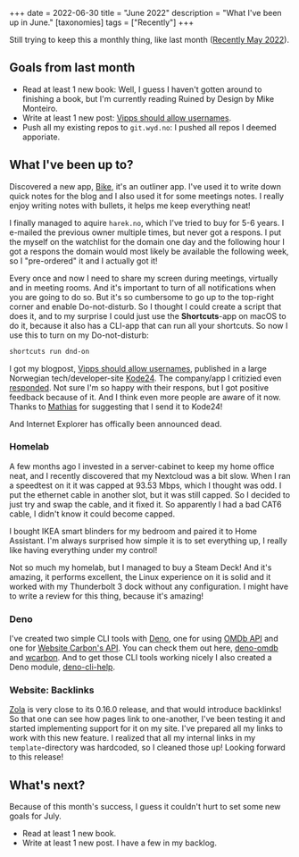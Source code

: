 +++
date = 2022-06-30
title = "June 2022"
description = "What I've been up in June."
[taxonomies]
tags = ["Recently"]
+++

Still trying to keep this a monthly thing, like last month
([Recently May 2022](@/blog/2022-05-24-recently-may-2022.md)).

## Goals from last month

- Read at least 1 new book: Well, I guess I haven't gotten around to finishing a
  book, but I'm currently reading Ruined by Design by Mike Monteiro.
- Write at least 1 new post: [Vipps should allow usernames][vipps-post].
- Push all my existing repos to `git.wyd.no`: I pushed all repos I deemed
  apporiate.

## What I've been up to?

Discovered a new app, [Bike][bike], it's an outliner app. I've used it to write
down quick notes for the blog and I also used it for some meetings notes. I
really enjoy writing notes with bullets, it helps me keep everything neat!

I finally managed to aquire `harek.no`, which I've tried to buy for 5-6 years. I
e-mailed the previous owner multiple times, but never got a respons. I put the
myself on the watchlist for the domain one day and the following hour I got a
respons the domain would most likely be available the following week, so I
"pre-ordered" it and I actually got it!

Every once and now I need to share my screen during meetings, virtually and in
meeting rooms. And it's important to turn of all notifications when you are
going to do so. But it's so cumbersome to go up to the top-right corner and
enable Do-not-disturb. So I thought I could create a script that does it, and to
my surprise I could just use the **Shortcuts**-app on macOS to do it, because it
also has a CLI-app that can run all your shortcuts. So now I use this to turn on
my Do-not-disturb:

```sh
shortcuts run dnd-on
```

I got my blogpost, [Vipps should allow usernames][vipps-post], published in a
large Norwegian tech/developer-site [Kode24][kode24]. The company/app I
critizied even [responded][kode24-respons]. Not sure I'm so happy with their
respons, but I got positive feedback because of it. And I think even more people
are aware of it now. Thanks to [Mathias][mathias] for suggesting that I send it
to Kode24!

And Internet Explorer has offically been announced dead.

### Homelab

A few months ago I invested in a server-cabinet to keep my home office neat, and
I recently discovered that my Nextcloud was a bit slow. When I ran a speedtest
on it it was capped at 93.53 Mbps, which I thought was odd. I put the ethernet
cable in another slot, but it was still capped. So I decided to just try and
swap the cable, and it fixed it. So apparently I had a bad CAT6 cable, I didn't
know it could become capped.

I bought IKEA smart blinders for my bedroom and paired it to Home Assistant. I'm
always surprised how simple it is to set everything up, I really like having
everything under my control!

Not so much my homelab, but I managed to buy a Steam Deck! And it's amazing, it
performs excellent, the Linux experience on it is solid and it worked with my
Thunderbolt 3 dock without any configuration. I might have to write a review for
this thing, because it's amazing!

### Deno

I've created two simple CLI tools with [Deno][deno], one for using [OMDb
API][omdb_api] and one for [Website Carbon's API][wcarbon_api]. You can check
them out here, [deno-omdb][deno-omdb] and [wcarbon][wcarbon]. And to get those
CLI tools working nicely I also created a Deno module,
[deno-cli-help][deno-cli-help].

### Website: Backlinks

[Zola][zola] is very close to its 0.16.0 release, and that would introduce
backlinks! So that one can see how pages link to one-another, I've been testing
it and started implementing support for it on my site. I've prepared all my
links to work with this new feature. I realized that all my internal links in my
`template`-directory was hardcoded, so I cleaned those up! Looking forward to
this release!

## What's next?

Because of this month's success, I guess it couldn't hurt to set some new goals
for July.

- Read at least 1 new book.
- Write at least 1 new post. I have a few in my backlog.

[bike]: https://www.hogbaysoftware.com/bike/
[vipps-post]: @/blog/2022-05-30-vipps-should-allow-usernames.md
[kode24]:
  https://www.kode24.no/artikkel/vipps-kan-fortsatt-avslore-hemmelige-telefonnummer-na-etterlyser-utvikler-brukernavn/76237055
[kode24-respons]:
  https://www.kode24.no/artikkel/vipps-jobber-med-losninger-for-anonyme-brukere-vi-har-ikke-knekt-koden-enna/76289259
[mathias]: https://mathiash98.github.io/
[deno]: https://deno.land
[omdb_api]: https://www.omdbapi.com/
[deno-omdb]: https://github.com/timharek/deno-omdb/
[wcarbon]: https://github.com/timharek/wcarbon/
[wcarbon_api]: https://api.websitecarbon.com/
[deno-cli-help]: https://deno.land/x/deno_cli_help
[zola]: https://getzola.com
